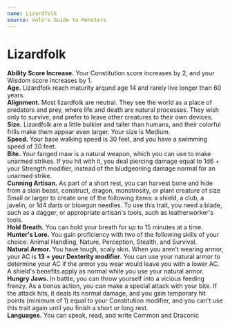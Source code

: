 ```yaml
---
name: Lizardfolk
source: Volo's Guide to Monsters
---
```

# Lizardfolk

**Ability Score Increase.** Your Constitution score increases by 2, and your Wisdom score increases by 1.<br/>
**Age.** Lizardfolk reach maturity arqund age 14 and
rarely live longer than 60 years.<br/>
**Alignment.** Most lizardfolk are neutral. They see the
world as a place of predators and prey, where life and
death are natural processes. They wish only to survive,
and prefer to leave other creatures to their own devices.<br/>
**Size.** Lizardfolk are a little bulkier and taller than
humans, and their colorful frills make them appear even
larger. Your size is Medium.<br/>
**Speed.** Your base walking speed is 30 feet, and you
have a swimming speed of 30 feet.<br/>
**Bite.** Your fanged maw is a natural weapon, which you
can use to make unarmed strikes. If you hit with it, you
deal piercing damage equal to 1d6 + your Strength modifier, instead of the bludgeoning damage normal for an unarmed strike.<br/>
**Cunning Artisan.** As part of a short rest, you can harvest bone and hide from a slain beast, construct, dragon,
monstrosity, or plant creature of size Small or larger
to create one of the following items: a shield, a club, a
javelin, or 1d4 darts or blowgun needles. To use this
trait, you need a blade, such as a dagger, or appropriate
artisan's tools, such as leatherworker's tools.<br/>
**Hold Breath.** You can hold your breath for up to 15
minutes at a time.<br/>
**Hunter's Lore.** You gain proficiency with two of the
following skills of your choice: Animal Handling, Nature, Perception, Stealth, and Survival.<br/>
**Natural Armor.** You have tough, scaly skin. When you aren't 
wearing armor, your AC is **13 + your Dexterity modifier**. You can 
use your natural armor to determine
your AC if the armor you wear would leave you with a
lower AC. A shield's benefits apply as normal while you
use your natural armor. <br/>
**Hungry Jaws.** In battle, you can throw yourself into a
vicious feeding frenzy. As a bonus action, you can make
a special attack with your bite. If the attack hits, it deals
its normal damage, and you gain temporary hit points
(minimum of 1) equal to your Constitution modifier, and
you can't use this trait again until you finish a short or
long rest.<br/>
**Languages.** You can speak, read, and write Common
and Draconic